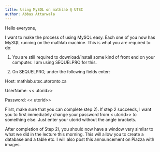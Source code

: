 ```yaml
---
title: Using MySQL on mathlab @ UTSC
author: Abbas Attarwala
---
```


Hello everyone,

I want to make the process of using MySQL easy. Each one of you now has MySQL running on the mathlab machine. This is what you are required to do:

1. You are still required to download/install some kind of front end on your computer. I am using SEQUELPRO for this. 

2. On SEQUELPRO, under the following fields enter:

Host: mathlab.utsc.utoronto.ca

UserName: << utorid>>

Password: << utorid>>

First, make sure that you can complete step 2). If step 2 succeeds, I want you to first immediately change your password from < utorid>> to something else. Just enter your utorid without the angle brackets. 

After completion of Step 2), you should now have a window very similar to what we did in the lecture this morning. This will allow you to create a database and a table etc. 
I will also post this announcement on Piazza with images. 
